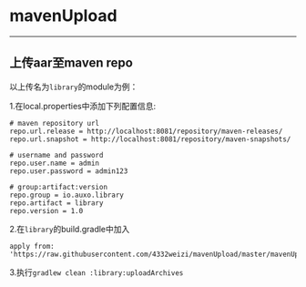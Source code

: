 # mavenUpload
-------------
上传aar至maven repo
-------------

以上传名为`library`的module为例：

 1.在local.properties中添加下列配置信息:  
```
# maven repository url
repo.url.release = http://localhost:8081/repository/maven-releases/
repo.url.snapshot = http://localhost:8081/repository/maven-snapshots/

# username and password
repo.user.name = admin
repo.user.password = admin123

# group:artifact:version
repo.group = io.auxo.library
repo.artifact = library
repo.version = 1.0
```
 2.在`library`的build.gradle中加入  
```
apply from: 'https://raw.githubusercontent.com/4332weizi/mavenUpload/master/mavenUpload.gradle'
```
 3.执行`gradlew clean :library:uploadArchives`  
